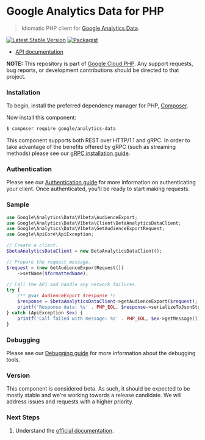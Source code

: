 # Google Analytics Data for PHP

> Idiomatic PHP client for [Google Analytics Data](https://analytics.google.com/analytics/web/provision/#/provision).

[![Latest Stable Version](https://poser.pugx.org/google/analytics-data/v/stable)](https://packagist.org/packages/google/analytics-data) [![Packagist](https://img.shields.io/packagist/dm/google/analytics-data.svg)](https://packagist.org/packages/google/analytics-data)

* [API documentation](https://cloud.google.com/php/docs/reference/analytics-data/latest)

**NOTE:** This repository is part of [Google Cloud PHP](https://github.com/googleapis/google-cloud-php). Any
support requests, bug reports, or development contributions should be directed to
that project.

### Installation

To begin, install the preferred dependency manager for PHP, [Composer](https://getcomposer.org/).

Now install this component:

```sh
$ composer require google/analytics-data
```

This component supports both REST over HTTP/1.1 and gRPC. In order to take advantage of the benefits offered by gRPC (such as streaming methods)
please see our [gRPC installation guide](https://cloud.google.com/php/grpc).

### Authentication

Please see our [Authentication guide](https://github.com/googleapis/google-cloud-php/blob/main/AUTHENTICATION.md) for more information
on authenticating your client. Once authenticated, you'll be ready to start making requests.

### Sample

```php
use Google\Analytics\Data\V1beta\AudienceExport;
use Google\Analytics\Data\V1beta\Client\BetaAnalyticsDataClient;
use Google\Analytics\Data\V1beta\GetAudienceExportRequest;
use Google\ApiCore\ApiException;

// Create a client.
$betaAnalyticsDataClient = new BetaAnalyticsDataClient();

// Prepare the request message.
$request = (new GetAudienceExportRequest())
    ->setName($formattedName);

// Call the API and handle any network failures.
try {
    /** @var AudienceExport $response */
    $response = $betaAnalyticsDataClient->getAudienceExport($request);
    printf('Response data: %s' . PHP_EOL, $response->serializeToJsonString());
} catch (ApiException $ex) {
    printf('Call failed with message: %s' . PHP_EOL, $ex->getMessage());
}
```

### Debugging

Please see our [Debugging guide](https://github.com/googleapis/google-cloud-php/blob/main/DEBUG.md)
for more information about the debugging tools.

### Version

This component is considered beta. As such, it should be expected to be mostly
stable and we're working towards a release candidate. We will address issues
and requests with a higher priority.

### Next Steps

1. Understand the [official documentation](https://developers.google.com/analytics/devguides/reporting/data/v1).
